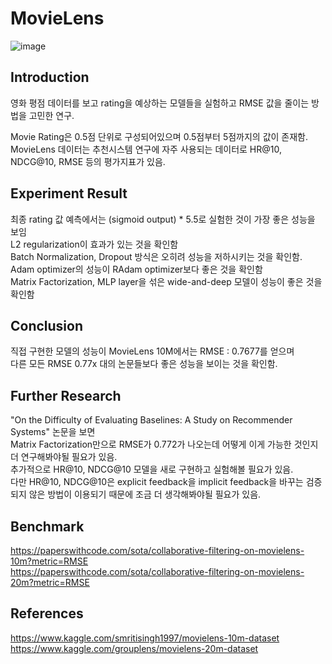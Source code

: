 # MovieLens

![image](https://user-images.githubusercontent.com/87184009/127741772-e7dce7af-1d76-4720-a320-6a87f695c1c8.png)

## Introduction
영화 평점 데이터를 보고 rating을 예상하는 모델들을 실험하고 RMSE 값을 줄이는 방법을 고민한 연구.

Movie Rating은 0.5점 단위로 구성되어있으며 0.5점부터 5점까지의 값이 존재함. \
MovieLens 데이터는 추천시스템 연구에 자주 사용되는 데이터로 HR@10, NDCG@10, RMSE 등의 평가지표가 있음.

## Experiment Result
최종 rating 값 예측에서는 (sigmoid output) * 5.5로 실험한 것이 가장 좋은 성능을 보임 \
L2 regularization이 효과가 있는 것을 확인함 \
Batch Normalization, Dropout 방식은 오히려 성능을 저하시키는 것을 확인함. \
Adam optimizer의 성능이 RAdam optimizer보다 좋은 것을 확인함 \
Matrix Factorization, MLP layer을 섞은 wide-and-deep 모델이 성능이 좋은 것을 확인함

## Conclusion
직접 구현한 모델의 성능이 MovieLens 10M에서는 RMSE : 0.7677를 얻으며 \
다른 모든 RMSE 0.77x 대의 논문들보다 좋은 성능을 보이는 것을 확인함.

## Further Research
"On the Difficulty of Evaluating Baselines: A Study on Recommender Systems" 논문을 보면 \
Matrix Factorization만으로 RMSE가 0.772가 나오는데 어떻게 이게 가능한 것인지 더 연구해봐야될 필요가 있음. \
추가적으로 HR@10, NDCG@10 모델을 새로 구현하고 실험해볼 필요가 있음. \
다만 HR@10, NDCG@10은 explicit feedback을 implicit feedback을 바꾸는 검증되지 않은 방법이 이용되기 때문에 조금 더 생각해봐야될 필요가 있음.

## Benchmark
https://paperswithcode.com/sota/collaborative-filtering-on-movielens-10m?metric=RMSE \
https://paperswithcode.com/sota/collaborative-filtering-on-movielens-20m?metric=RMSE

## References
https://www.kaggle.com/smritisingh1997/movielens-10m-dataset \
https://www.kaggle.com/grouplens/movielens-20m-dataset

